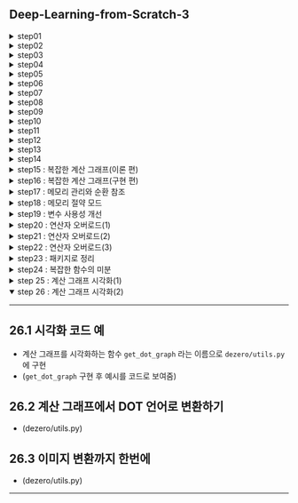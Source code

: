 ## Deep-Learning-from-Scratch-3

<details>
<summary>step01</summary>

---
## 1.1 변수란 
- 상자와 데이터는 별개
- 상자에 데이터가 들어감(할당)
- 상자 속을 보면 데이터를 알 수 있음(참조)

## 1.2 Variable 클래스 구현
- Variable 클래스 선언 
- 클래스로 인스턴스를 만듬. 인스턴스는 데이터를 담은 상자가 됨

## 1.3 [보충] 넘파이의 다차원 배열
- 0차원 배열(0차원 텐서) : 스칼라(scalar)
- 1차원 배열(1차원 텐서) : 벡터(vector) -> 축이 1개
- 2차원 배열(2차원 텐서)  : 행렬(matrix) -> 축이 2개
- 다차원 배열 : 텐서(tensor)
- 3차원 벡터와 3차원 배열은 다른 의
---

</details>

<details>
<summary>step02</summary>

---
## 2.1 힘수란 
- 어떤 변수로부터 다른 변수로의 대응 관계를 정한 것 (x -> *f* -> y)

## 2.2 Function 클래스 구현
- Variable 인스턴스를 다룰 수 있는 함수를 Function 클래스로 구현  
    - Function 클래스는 Variable 인스턴스를 입력받아 Variable 인스턴스를 출력함
    - Variable 인스턴스의 실제 데이터는 인스턴스 변수인 data에 있음

## 2.3 Function 클래스의 이용 
- DeZero 함수의 충족 사항   
    - Function 클래스는 기반 클래스로서, 모든 함수에 공통되는 기능을 구현한다.
    - 구체적인 함수는 Function 클래스를 상속한 클래스에서 구현한다.
- Note : Function 클래스의 forward 메서드는 예외를 발생시킨다. 이렇게 해두면 Function 클래스의 forward 메서드를 직접 호출한 사람에게 '이 메서드는  상속하여 구현해야 한다.' 는 사실을 알려줄 수 있다
---

</details>

<details>
<summary>step03</summary>

---
## 3.1 Exp 함수 구현 
- $y=e^x$ 구현. $e$는 자연로그의 밑, 2.718..., 오일러의 수, 네이피어 상수

## 3.2 함수 연결
- Function 클래스의 __call__ 메서드의 입,출력이 모두 Variable 인스턴스이기 때문에 함수 연결이 가능함
- $y=(e^{x^2})^2$ 계산도 가능
- 어려 함수로 구성된 함수를 **합성 합수** 라고 함
- 일련의 계산으로 계산 그래프로 그림 이유는? 
    - 계산 그래프를 이용하면 각 변수에 대한 미분을 효율적으로 계산할 수 있기 떄문임
    - 변수별 미분을 계산하는 알고리즘이 바로 **역전파**
---

</details>

<details>
<summary>step04</summary>

---
## 4.1 미분이란 
- 미분은 변화율 
    - 물체의 시간에 따른 위치 변화율(위치의 미분)은 속도
    - 시간에 대한 속도 변화율(속도의 미분)은 가속도 
- 정의는 '극한으로 가는 짧은 시간(순간)'에서의 변화량 
$$f'(x)=\displaystyle\lim_{h{\rightarrow}0}{\frac{f(x+h)-f(x)}{h}}$$
- $y=f(x)$가 어떤 구간에서 미분이 가능하다면 $f'(x)$ 도 함수이며, $f(x)$의 도함수라고 함

## 4.2 수치 미분 구현
- 컴퓨터는 극한을 취급할 수 없으니 극한과 비슷한 값으로 대체 
- $h=0.0001(=1e-4)$ 와 같은 매우 작은 값을 이용하여 함수의 변화량을 구하는 방법을 **수치미분**(numerical differentiation)이라고 함
- 수치 미분은 작은 값을 사용하여 '진정한 미분'을 근사함, 따라서 어쩔 수 없이 오차가 포함됨
- 이 오차를 줄이는 방법으로 '중앙차분', $f(x)$와 $f(x+h)$의 차이를 구하는 대신 $f(x-h)$와 $f(x+h)$의 차이를 구함

## 4.3 합성 함수의 미분
- 합성함수 $y=(e^{x^2})^2$ 의 미분
- 미분한 값이 3.297... 이라면, x를 0.5에서 작은 값만큼 변화시키면 y는 작은 값의 3.297...배만큼 변한다는 의미
- 복잡한 함수라도 원하는 함수를 선언한 후 미분 가능, 그러나 수치 미분의 문제가 있음

## 4.4 수치 미분의 문제점
- 수치 미분의 결과에는 오차가 포함되어있음 대부분의 경우 매우 작지만 어떤 계산이냐에 따라 커질 수도 있음
    - 오차가 포함되기 쉬운 이유는 주로 '자릿수 누락'
    - 차이를 구하는 계산은 주로 크기가 비슷한 값들을 다루므로 자릿수 누락이 생겨 유효 자릿수가 줄어들 수 있음
- 더 심각한 문제는 계산량이 많다는 점, 변수가 여러 개인 계산을 미분할 경우 변수 각각을 미분해야하기 떄문
- 신경망에서는 매개변수를 수백만 개 이상 사용하는 것은 일도 아님, 그래서 등장한 것이 **역전파**
- 수치 미분은 구현이 쉽고 거의 정확한 값을 얻을 수 있음, 이에 비해 역전파는 복잡한 알고리즘이라서 버그가 섞여 들어가기 쉬움
- 정확히 구현했는지 확인을 위해 수치미분 결과를 이용, 이를 **기울기 확인**(gradient checking)
---

</details>

<details>
<summary>step05</summary>

---
## 5.1 연쇄 법칙
- 역전파(backpropagation, 오차역전파법)를 이해하는 열쇠는 **연쇄 법칙**(chain rule)
- 연쇄 법칙에 따르면 합성 함수(여러함수가 연결된 함수)의 미분은 구성 함수 각각을 미분한 후 곱한 것과 같다고 함
- $a = A(x)$, $b = B(a)$, $y = C(b)$ $\Rightarrow$ $y = C(B(A(x)))$
$$\frac{dy}{dx} = \frac{dy}{db}\frac{db}{da}\frac{da}{dx}$$
$$\frac{dy}{dx} = \frac{dy}{dy}\frac{dy}{db}\frac{db}{da}\frac{da}{dx}$$
- $\frac{dy}{dy}$는 1

## 5.2 역전파 원리 도출
- 출력에서 입력 방향으로(즉, 역방향으로) 순서대로 계산
$$\frac{dy}{dx} = ((\frac{dy}{dy}\frac{dy}{db})\frac{db}{da})\frac{da}{dx}$$
- 미분값이 오른쪽에서 왼쪽으로 전파되는 것을 알 수 있음, 역전파 

## 5.3 계산 그래프로 살펴보기
- 순전파
$$x \rightarrow A \rightarrow a \rightarrow B \rightarrow b \rightarrow C \rightarrow y$$
- 역전파
$$\frac{dy}{dx} \leftarrow A'(x) \leftarrow \frac{dy}{da} \leftarrow B'(a) \leftarrow \frac{dy}{db} \leftarrow C'(b) \leftarrow \frac{dy}{dy}$$
- 위의 식을 잘 보면 역전파 시에는 순전파 시 이용한 데이터가 필요하다는 것을 알 수 있음 
- 따라서, 역전파를 구하려면 먼저 순전파를 하고 각 합수의 입력변수(x, a, b)의 값을 꼭 기억해둬야함 
---

</details>

<details>
<summary>step06</summary>

---
## 6.1 Variable 클래스 추가 구현
- 미분값도 저장하도록 확장

## 6.2 Function 클래스 추가 구현
- 미분을 계산하는 역전파(backward 메서드) 추가
- forward 메서드 호출 시 건네받은 Variable 인스턴스 유지 추가

## 6.3 Square 과 Exp 클래스 추가 구현
- $y=x^2$, $y=e^x$ 의 각 미분값을 곱해주는 함수 추가

## 6.4 역전파 구현
- 역전파는 $\frac{dy}{dy}=1$ 에서 시작, 출력 y의 미분값을 np.array(1.0)
---

</details>

<details>
<summary>step07</summary>

---
## 7.1 역전파 자동화의 시작
- 역전파 자동화는 변수와 함수의 '관계'를 이해하는 데서 출발
- 함수의 입장에서 변수는 입력 변수(input)와 출력 변수(output)
- 변수의 입장에서 함수는 창조자(creator), 함수에 의해 변수가 만들어짐
- 동적 계산 그래프는 실제 계산이 이루어질 때 변수에 관련 '연결'을 기록하는 방식으로 만들어짐
- Define-by-Run : 데이터를 흘려보냄으로써(Run 함으로써) 연결이 규정된다(Define 된다)는 뜻
- $x \longrightarrow A \longrightarrow a \longrightarrow B \longrightarrow b \longrightarrow C \longrightarrow y$
- $x\xleftarrow{\text{input}}A\xleftarrow{\text{creator}}a\xleftarrow{\text{input}}B\xleftarrow{\text{creator}}b\xleftarrow{\text{input}}C\xleftarrow{\text{creator}}y$

## 7.2 역전파 도전!
```python
y.grad = np.array(1.0)

C = y.creator # 1. 함수를 가져온다.
b = C.input # 2. 함수의 입력을 가져온다.
b.grad = C.backward(y.grad) # 3. 함수의 backword 메서드를 호출한다.
```
```python
B = b.creator # 1. 함수를 가져온다.
a = B.input # 2. 함수의 입력을 가져온다.
a.grad = B.backward(b.grad) # 3. 함수의 backword 메서드를 호출한다.
```
```python
A = a.creator # 1. 함수를 가져온다.
x = A.input # 2. 함수의 입력을 가져온다.
x.grad = A.backward(a.grad) # 3. 함수의 backword 메서드를 호출한다.
```

## 7.3 backward 메서드 추가
(step07.py)

---

</details>

<details>
<summary>step08</summary>

---

## 8.1 현재의 Variable 클래스
- 현재 backward 함수는 이전의 backward를 호출하는 함수
- self.creator 가 None인 변수를 찾을 때까지 backward에서 backward를 호출하고 또 호출하고... 계속 반복 $\rightarrow$ 재귀 구조

## 8.2 반복문을 이용한 구현
(step08.py)

## 8.3 동작 확인
- 재귀보다 반복문이 더 효율적인 이유? 
    - 재귀는 함수를 재귀적으로 호출할 떄 마다 중간 결과를 메모리에 유지하면서(스택을 쌓으면서) 처리를 이어감. 그러나 요즘 컴퓨터의 메모리가 넉넉한 편이여서 큰 문제가 되지 않음.

---

</details>

<details>

<summary>step09</summary>

---
## 9.1 파이썬 함수로 이용하기 
- 기존 방식의  불편한 점 : Square 클래스의 인스턴스 생성 후 호출 
    - 해결방법 : 파이썬 함수 (step09.py)
```
x = Variable(np.array(0.5))
f = Square()
y = f(x)
```

## 9.2 backward 메서드 간소화
- 역전파할 때마다 작성했던 `y.grad = np.array(1.0)` 생략
    - 해결방법 : `np.ones_like()` ( + data, grad 데이터 타입을 같게 하기 위함)

## 9.3 ndarray 만 취급하기
- float, int 타입을 사용하지 않도록 하기 위한 처리
- numpy 의 독특한 관례?!
```
# 예상한 결과
x = np.array([1.0])
y = x ** 2
print(type(x), x.ndim) -> <class 'numpy.ndarray'> 1
print(type(y))         -> <class 'numpy.ndarray'>
```

```
# 문제의 결과 : 출력이 float이 나와버림 (오호...)
x = np.array(1.0)
y = x ** 2
print(type(x), x.ndim) -> <class 'numpy.ndarray'> 0
print(type(y))         -> <class 'numpy.float64'>
```
- 스칼라 값을 걸러내기 위해서 $\rightarrow$ `np.isscalar()`

---

</details>

<details >

<summary>step10</summary>

---
## 10.1 파이썬 단위 테스트
- 파이썬 테스트 때는 표준 라이브러리에 unittest 를 사용하면 편함
- unittest.TestCase를 상속한 SquareTest 클래스 구현
- 기억할 규칙
    - 테스트할 때는 test로 시작하는 메서드를 만들고 그 안에 테스트할 내용을 적음
    - 출력과 기대값이 같은지 확인

```
$ python -m unittest steps/step10.py
``` 
- `-m unittest` 인수를 제공하면 테스트 모드로 실행 가능
- OR python 파일에 `unittest.main()` 추가

## 10.2 square 함수의 역전파 테스트
- (step10.py)

## 10.3 기울기 확인을 이용한 자동 테스트
- 미분의 기댓값을 손으로 입력했으나 이부분은 자동화할 방법이 있다 : 기울기 확인
    - 기울기 확인 : 수치 미분으로 구한 결과와 역전파로 구한 결과를 비교 
- `np.allclose(a, b, rtol=1e-05, atol=1e-08)` : a, b 값이 가까운지 판정, `|a - b| <= (atol + rtol * |b|)` 조건을 만족하면 True

## 10.4 테스트 정리 
- 테스트 파일들은 하나의 장소에 모아 관리하는 것이 일반적
```
$ python -m unittest discover tests
```
- discover 하위 명령을 사용하면 지정한 디렉터리에서 테스트 파일이 있는지 검색하고 발견한 모든 파일을 실행함
- 기본적으로 지정한 디렉터리에서 이름이 test*.py 형태인 파일을 테스트 파일로 인식함(변경할 수 있음)
- DeZero의 깃허브는 트래비스 CI 라는 지속적 통합(CI) 서비스를 연계해둠
    - push -> pull request 병합 -> 매시간 자동으로 테스트 실행 되도록 설정
    - 배지까지 표기하면 소스 코드의 신뢰성을 줄 수 있음

---

</details>

<details>

<summary>step11</summary>

---
## 11.1 Function 클래스 수정 
- 이전 Function 클래스는 '하나의 인수'만 받고 '하나의 값'만 반환
- 지금 인수와 반환값의 타입을 리스트로 바꿈

## 11.2 Add 클래스 구현
- (step11.py)

---

</details>

<details>
<summary>step12</summary>

---
## 12.1 첫 번쨰 개선 : 함수를 사용하기 쉽게
- '정의'할 떄 인수에 별표를 붙이면 호출할 떄 넘긴 인수들을 별표에 붙인 인수 하나로 모아서 받을 수 있음

## 12.2 두 번째 개선 : 함수를 구현하기 쉽도록
- `paking` : 여러개의 객체를 하나의 객체로 합쳐줌 (매개변수에서 *)
- `unpacking` : 여러개의 객체를 포함하고 있는 하나의 객체를 풀어줌 (인자 앞에 *)

## 12.3 add 함수 구현
- (step12.py)
---

</details>

<details>
<summary>step13</summary>

---
## 13.1 가변 길이 인수에 대응한 Add 클래스의 역전파
- 덧셈의 역전파는 출력쪽에서 전해지는 미분값에 1을 곱한값, 상류에서 흘러오는 미분값을 그대로 흘려보내는 것 

## 13.2 Variable 클래스 수정
- (step13.py)

## 13.3 Square 클래스 구현
- (step13.py)
- 단수형인 input에서 복수형인 inputs로 받을 수 있게 수정

---

</details>

<details>
<summary>step14</summary>

---
## 14.1 문제의 원인
```
x = Variable(np.array(3.0))
y = add(x, x)
print('y', y.data)

y.backward()
print('x.grad', x.grad)

>>> y 6.0
>>> x.grad 1
```
- 왜 미분값이 틀렸을까...? 
    - -> 출력쪽에서 전해지는 미분값을 그래도 대입하여 같은 변수를 반복해서 사용할 경우 전파되는 미분값이 덮어쓰여지는 것!!

## 14.2 해결책
- (step14.py)

## 14.3 미분값 재설정
- (step14.py)

---

</details>

<details>
<summary>step15 : 복잡한 계산 그래프(이론 편)</summary>

---
## 15.1 역전파의 올바른 순서
- 같은 변수를 반복해서 사용하거나 여러 변수를 입력받는 함수를 사용하는 계산도 할 수 있어야함
- 현재 복잡한 연결의 역전파는 불가능
- 이를 구현하기 위해 비교적 간단한 그래프에서 시작하려고 함

## 15.2 현재의 DeZero
- 아래의 코드를 보면 처리할 함수는 리스트의 끝에 추가하고 끝에서 꺼낸다
```
class Variable:
...
    def backward(self):
        ...
        while funcs:
            f = funcs.pop()
            ...
            for x, gx in zip(f.input, gxs):
                ...
                funcs.append(x.creator)

```
- 그동안 다뤘던 함수는 항상 하나의 함수를 꺼냈기 때문에 순서를 고려하지 않음

## 15.3 함수 우선순위
- funcs 리스트에 있는 함수 중 출력 쪽에 더 가까운 함수를 꺼낼 수 있어야함
- 변수-함수 를 하나의 세대로 묶어서 입력쪽에 있을 수록 0세대, 출력쪽에 있을 수록 4세대로 먼저 계산해야할 함수를 알 수 있다

---

</details>

<details>
<summary>step16 : 복잡한 계산 그래프(구현 편)</summary>

---
## 16.1 세대 추가
- Variable, Function 클래스에 변수 generation 추가 (step16.py)

## 16.2 세대 순으로 꺼내기 
- sort 메서드를 통해서 generation을 오름차순으로 정렬

## 16.3 Variable 클래스의 backward
- 중첩 합수 : 메서드 안에 메서드 
    - 감싸는 메서드 안에서만 사용한다
    - 감싸는 메서드에 정의된 변수를 사용해야 한다

## 16.4 동작 확인
- (step16.py)

---

</details>


<details>

<summary>step17 : 메모리 관리와 순환 참조</summary>

---
## 17.1 메모리 관리
- 파이썬은 필요 없어진 객체를 메모리에서 자동으로 삭제함
- 코드를 제대로 작성할지 않으면 메모리 누수 또는 메모리 부족 등의 문제가 발생
- 특히 신경망에서는 큰 데이터를 다루는 경우가 많아서 메모리 관리를 제대로 하지 않으면 실행 시간이 오래걸리는 (GPU의 경우 실행할 수조차 없는) 일이 자주 발생함
- 파이썬의 메모리 관리 방식
    1. 참조(reference)수를 세는 방식 : 참조 카운트
    2. 세대(generation)를 기준으로 쓸모없어진 객체(garbage)를 회수(collection)하는 방식 : GC(garbage collection)

## 17.2 참조 카운트 방식의 메모리 관리
- 모든 객체는 카운트가 0인 상태로 생성되고 다른 객체가 참조할 떄 마다 1씩 증가 
- 반대로 객체에 참조가 끊길 때 1씩 감소하다가 0이 되면 파이썬 인터프리터가 회수
- 참조 카운트가 증가하는 경우
    - 대입 연산자를 사용할 떄
    - 함수에 인수로 전달할 때
    - 컨테이너 타입 객체(리스트, 튜플, 클래스 등)에 추가할 때
    ```
    a = obj() # 변수에 대입 : 참조 카운트 1
    f(a) # 함수에 전달 : 함수 안에서는 참조 카운트 2
    # 함수 완료 : 빠져나오면 참조 카운트 1
    a = None # 대입 해제 : 참조 카운트 0
    ```
- 참조 카운트로 해결할 수 없는 문제 -> 순환참조

## 17.3 순환 참조
- 순환 참조 (circular reference) : 참조 카운트가 0이 되지 않고 삭제가 되지 않음
```
a = obj()
b = obj()
c = obj()

a.b = b
b.c = c
c.a = a

a = b = c = None
```
- GC 는 참조 카운트보다 더 영리한 방법으로 불필요한 객체를 찾아냄
- GC 는 메모리가 부족해지는 시점에 파이썬 인터프리터에 의해 자동으로 호출, 물론 명시적 호출도 가능 (gc 모듈 임포트해서 gc.collect() 실행)
- 순환 참조를 만들지 않는 것이 좋음 

## 17.4 weakref 모듈
- weakref.ref 함수를 사용하여 약한 참조를 만들 수 있음
- 약한 참조란 다른 객체를 참조하되 참조 카운트는 증가시키지 않음 

## 17.5 동작 확인
- (step17.py)

---

</details>

<details>

<summary>step18 : 메모리 절약 모드</summary>

---
## 18.1 필요 없는 미분값 삭제
- 모든 변수의 미분값이 생기는 것을 정하는 옵션을 추가 (step18.py)

## 18.2 Function 클래스 복습
- 미분을 하려면 순전파를 수행한 뒤 역전파를 해주면 된다
- 그리고 역전파 시에는 순전파의 결과가 필요하기 떄문에 기억해둔다
- 역전파를 구하지 않는 경우라면 순전파의 모든 결과를 기억할 필요는 없다
- 학습의 경우 미분값을 구해야하지만 추론 시에는 단순히 순전파만 하기 때문에 중간 결과가 필요없다

## 18.3 Config 클래스를 활용한 모드 전환
- 역전파 활성 모드 / 비활성 모드 전환 구조를 위해 `Config` 클래스 선언
- [CAUTION] 설정 데이터는 단 한군데만 존재하는 것이 좋음. 그래서 Config 클래스는 인스턴스화 하지않고 '클레스' 상태로 이용. 인스턴스는 여러 개 생성할 수 있지만 클래스는 항상 하나만 존재하기 때문임

## 18.4 모드 전환
- (step18.py)

## 18.5 with 문을 활용한 모드 전환
- `with` 후처리를 자동으로 수행할 떄 사용하는 구문 예. open, close
- contextlib.contextmanager 데코레이터를 활용해서 config를 설정함 (step18.py)
- getattr 클래스의 값을 꺼내옴, setattr 새로움 값으로 설정가능

---

</details>

<details>

<summary>step19 : 변수 사용성 개선</summary>

---
## 19.1 변수 이름 지정
- 많은 변수를 처리할 것이기에 이름을 붙이기로 함 
- 이후 시각화때도 사용할 수 있음

## 19.2 ndarray 인스턴스 변수
- Variable은 데이터를 담는 '상자' -> 중요한 것은 상자가 아니라 그 안의 '데이터'
- ndarray 의 인스턴스 변수를 사용할 수 있도로고 확장 -> `@property`

## 19.3 len 함수와 print 함수
- (step19.py)

---

</details>

<details>

<summary>step20 : 연산자 오버로드(1)</summary>

---
## 20.1 Mul 클래스 구현
- (step20.py)

## 20.2 연산자 오버로드
- 곱셈 연산자 *를 오버로드 -> `__mul__(self, other)`
- (step20.py)

---

</details>

<details>

<summary>step21 : 연산자 오버로드(2)</summary>

---
## 21.1 ndarray와 함께 사용하기
- `a * np.array(2.0)` 가능하게 하기 위해 as_variable 함수 준비 

## 21.2 float, int와 함께 사용하기
- (step21.py)

## 21.3 문제점 1 : 첫 번째 인수가 float나 int인 경우
- `2.0 * x` 가능하려면 -> `__rmul__(self, other)` 필요함
- (step21.py)

## 21.4 문제점 2 : 좌항이 ndarray 인스턴스인 경우 
- `ndarray + Variable` -> ndarray의 `__add__` 메서드가 호출됨
- 연산자 우선순위를 정해야함 -> `__array_priority__`
    - 우선순위를 정하지 않을 경우 -> `[varivale([3.])]`
    - 우선순위를 정했을 경우 -> `varivale([3.])`

---

</details>

<details>

<summary>step22 : 연산자 오버로드(3)</summary>

---
## 22.1 음수(부호 변환)
- 새로운 연산자를 추가하는 순서
    1. Function 클래스를 상속하여 원하는 함수 클래스 구현(예. Mul 클래스)
    2. 파이썬 함수로 사용할 수 있도록 함(예. mul 함수)
    3. Variable 클래스의 연산자를 오버로드 함(예. Variable.__mul__=mul)
- 위 순서를 반복함 (step22.py)

## 22.2 뺄셈
- 덧셈과 곱셈은 좌항과 우항의 순서를 바꿔도 결과가 같기 때문에 둘을 구별할 필요가 없었으나 뺄셈에서는 구별해야함(`x0 - x1`과 `x1 - x0`의 값은 다름) 따라서 우항을 대상으로 했을 떄 적용할 함수인 rsub(x0, x1)을 별도로 준비해야함

## 22.3 나눗셈
- (step22.py)

## 22.4 거듭제곱
- (step22.py)

---

</details>

<details>

<summary>step23 : 패키지로 정리</summary>

---
## 23.1 파일 구성
- dezero 라는 공통의 디렉터리를 만듬 -> 패키지
```
# 최종 파일 구성
.
├── dezero
│   ├── __init__.py
│   ├── core_simple.py
│   ├── ...
│   └── utils.py
│
├── steps
│   ├── step01.py
│   ├── step02.py
│   ├── ...
│   └── step60.py
│
```

## 23.2 코어 클래스 옮기기
- steps/step22.py -> dezero/core_simple.py

## 23.3 연산자 오버로드
- (dezero/core_simple.py, dezero/__init__.py)

## 23.4 실제 __init__.py 파일
- (dezero/__init__.py)

## 23.5 dezero 임포트하기
- (step23.py)
- `if '__file__' in globals():` -> __file__ 이라는 전역변수가 정의되어 있는지 확인
    - (참고) `__file__` 변수는 파이썬 인터프리터의 인터랙티브 모드와 구글 콜랩에서 실행하는 경우 정의되어있지 않음

---

</details>

<details>

<summary>step24 : 복잡한 함수의 미분</summary>

---
## 24.1 Sphere 함수
- $z=x^2 + y^2$

## 24.2 matyas 함수
- $z= 0.26(x^2 + y^2) - 0.48xy$

## 24.3 Goldstein-Price 함수
$$
\begin{aligned}
f(x, y)=&\ [1+(x+y+1)^2(19-14x+3x^2-14y+6xy+3y^2)]\\
&\ [30+(2x-3y)^2(18-32x+12x^2+48y-36xy+27y^2)]
\end{aligned}
$$ 

## [칼럼] Define-by-Run
- 딥러닝 프레임워크는 동작 방식에 따라 크게 두 가지로 나뉨
    1. 정적 계산 그래프, Define-and-Run
    2. 동적 계산 그래프, Define-by-Run
### 1. Define-and-Run(정적 계산 그래프 방식)
- 직역하면 '계산 그래프를 정의한 다음 데이터를 흘려보낸다'
- 계산 그래프 정의는 사용가자 제공하고, 프레임워크는 주어진 그래프를 컴퓨터가 처리할 수 있는 형태로 변환(컴파일)하여 데이터를 흘려보내는 식
```
# 가상의 Define-and-Run 방식 프레임워크용 코드 예

# 계산 그래프 정의
a = Variable('a')
b = Variable('b')
c = a * b
d = c + Constant(1)

# 계산 그래프 컴파일
f = compile(d)

# 데이터 흘려보내기
d = f(a=np.array(2), b=np.array(3))
```
- 위 정의한 계싼 그래프 4줄의 코드는 실제 계산이 이루어지지 않음, 실제 '수치'가 아닌 기호를 대상으로 프로그래밍 됐음 -> 기호프로그래밍
- 추상적인 계산 절차를 코딩해야함
- 도메인 특화 언어(Domain-Specific-Language, DSL) 사용
    - 프레임워크 자체의 규칙들로 이루어진 언어 
    - 예. 상수는 Constant에 담아라 라는 규칙, 조건에 따라 분기하고 싶다면 if문 \
    (텐서플로에서는 if문의 역할로 tf.cond 연산을 사용)
    ```python
    import tensorflow as tf

    flg = tf.placeholder(dtype=tf.bool)
    x0 = tf.placeholder(dtype=tf.float32)
    x1 = tf.placeholder(dtype=tf.float32)
    y = tf.cond(flg, lambda: x0+x1, lambda: x0*x1) # if문 역할
    ```
    - 딥러닝 여명기에는 Define-and-Run 방식 프레임워크가 대부분
    - 대표적으로 텐서플로, 카페, CNTK (텐서플로 2.0부터는 Define-by-Run 방식도 도입)
    - 다음 세대로 등장한 것이 DeZero에도 채용할 Define-by-Run

### 2. Define-by-Run(동적 계산 그래프 방식)
- '데이터를 흘려보냄으로써 계산 그래프가 정의된다' 
- '데이터 흘려보내기'와 '게산 그래프 구축' 동시에 이루어지는 것이 특징
- DeZero의 경우 사용자가 데이터를 흘려보낼 때 자동으로 계산 그래프를 구성하는 '연결(참조)'를 만듬 \
이 연결이 DeZero의 계산 그래프에 해당함 \
구현 수준에서는 연결리스트로 표현되는데 이를 사용하면 계산이 끝난 후 역방향으로 추적할 수 있음
- Define-by-Run 방식 프레임워크는 넘파이를 사용하는 일반적인 프로그래밍과 같은 형태로 코딩이 가능함
```python
import numpy as np
from dezero import Variable

a = Variable(np.ones(10))
b = Variable(np.ones(10)*2)
c = b * a
d = c + 1
print(d)
```
- 2015년 체이너에 의해 처음 제창되고 이후 많은 프레임워크에 채용되고 있음
- 대표적으로 파이토치, MXNet, DyNet, 텐서플로(2.0 이상에서는 기본값)

### 정적/동적 계산 그래프 방식 장점
||Define-and-Run(정적 계산 그래프)|Define-by-Run(동적 계산 그래프)|
|:--:|:--|:--|
|장점|- 성능이 좋다 <br> - 신경망 구조를 최적화하기 쉽다 <br> - 분산 학습 시 더 편리하다|- 파이썬으로 계산 그래프를 제어할 수 있다 <br> - 디버깅이 쉽다 <br> - 동적인 계산 처리에 알맞다 |
|단점|- 독자적인 언어(규칙)을 익혀야한다 <br> - 동적 계산 그래프를 만들기 어렵다 <br> - 디버깅하기 매우 어려울 수 있다| - 성능이 낮을 수 있다|
- 성능이 중요할 떄는 Define-and-Run
- 사용성이 중요할 떄는 Define-by-Run

---

</details>

<details>

<summary>step 25 : 계산 그래프 시각화(1)</summary>

---
## 25.1 Graphviz 설치하기
- Graphviz 그래프를 시각화 해주는 도구(계산 그래프와 같이 노드와 화살표로 이뤄진 데이터 구조)
    ```
    $ brew install graphviz
    ```
- dot 명령
    ```
    $ dot sample.dot -T png -o sample.png
    ```
    - -o 파일 이름 
    - -T 출력 파일의 형식을 지정 

## 25.2 DOT 언어로 그래프 작성하기
- (dot/sample_1.dot, dot/sample_1.png)

## 25.3 노드에 속성 지정하기 
- 노드의 '색'과 '모양'을 지정할 수 있음
- 각 줄의 '1', '2' 는 노드의 ID를 나타냄, 0 이상의 정수이며 중복되면 안됨
- 해당 ID에 부여할 속성을 대괄호 []안에 적음
- (dot/sample_2.dot, dot/sample_2.png)
- (dot/sample_3.dot, dot/sample_3.png)

## 25.4 노드 연결하기
- ID를 '->' 로 연결하면 됨
- (dot/sample_4.dot, dot/sample_4.png)
---

</details>

<details open>

<summary>step 26 : 계산 그래프 시각화(2)</summary>

---
## 26.1 시각화 코드 예
- 계산 그래프를 시각화하는 함수 `get_dot_graph` 라는 이름으로 `dezero/utils.py` 에 구현
- (`get_dot_graph` 구현 후 예시를 코드로 보여줌)

## 26.2 계산 그래프에서 DOT 언어로 변환하기
- (dezero/utils.py)

## 26.3 이미지 변환까지 한번에
- (dezero/utils.py)
---

</details>